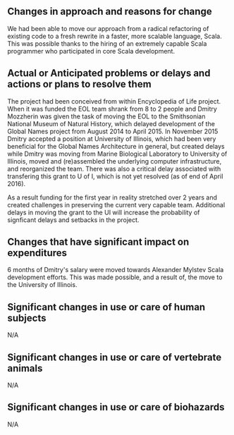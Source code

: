 Changes in approach and reasons for change
------------------------------------------

We had been able to move our approach from a radical refactoring of existing code to a fresh rewrite in a faster, more scalable language, Scala. This was possible thanks to the hiring of an extremely capable Scala programmer who
participated in core Scala development. 

Actual or Anticipated problems or delays and actions or plans to resolve them
-----------------------------------------------------------------------------

The project had been conceived from within Encyclopedia of Life project. When
it was funded the EOL team shrank from 8 to 2 people and Dmitry Mozzherin was given the
task of moving the EOL to the Smithsonian National Museum of Natural History, which
delayed development of the Global Names project from August 2014 to April 2015.
In November 2015 Dmitry accepted a position at University of Illinois, which
had been very beneficial for the Global Names Architecture in general, but created
delays while Dmitry was moving from Marine Biological Laboratory to University
of Illinois, moved and (re)assembled the underlying computer infrastructure, and reorganized the team.
There was also a critical delay associated with transfering this grant to U of I, which is not yet resolved (as of end of April 2016).

As a result funding for the first year in reality stretched over 2 years and
created challenges in preserving the current very capable team.  Additional delays in moving the grant to the UI will increase the probability of signficant delays and setbacks in the project.

Changes that have significant impact on expenditures
----------------------------------------------------

6 months of Dmitry's salary were moved towards Alexander Mylstev Scala
development efforts. This was made possible, and a result of, the move to the University
of Illinois.

Significant changes in use or care of human subjects
----------------------------------------------------
N/A

Significant changes in use or care of vertebrate animals
--------------------------------------------------------
N/A

Significant changes in use or care of biohazards
------------------------------------------------
N/A
